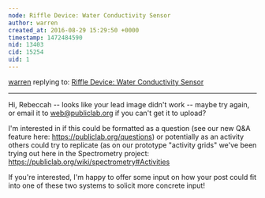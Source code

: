 ```yaml
---
node: Riffle Device: Water Conductivity Sensor
author: warren
created_at: 2016-08-29 15:29:50 +0000
timestamp: 1472484590
nid: 13403
cid: 15254
uid: 1
---
```




[warren](../profile/warren) replying to: [Riffle Device: Water Conductivity Sensor](../notes/rebeccah/08-29-2016/riffle-device-water-conductivity-sensor)

----
Hi, Rebeccah -- looks like your lead image didn't work -- maybe try again, or email it to web@publiclab.org if you can't get it to upload? 

I'm interested in if this could be formatted as a question (see our new Q&A feature here: https://publiclab.org/questions) or potentially as an activity others could try to replicate (as on our prototype "activity grids" we've been trying out here in the Spectrometry project: https://publiclab.org/wiki/spectrometry#Activities

If you're interested, I'm happy to offer some input on how your post could fit into one of these two systems to solicit more concrete input!